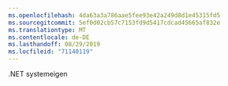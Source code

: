 ```yaml
---
ms.openlocfilehash: 4da63a3a786aae5fee93e42a249d8d1e45315fd5
ms.sourcegitcommit: 5ef0d02cb57c7153fd9d5417cdcad45665af832e
ms.translationtype: MT
ms.contentlocale: de-DE
ms.lasthandoff: 08/29/2019
ms.locfileid: "71140119"
---
```

.NET systemeigen